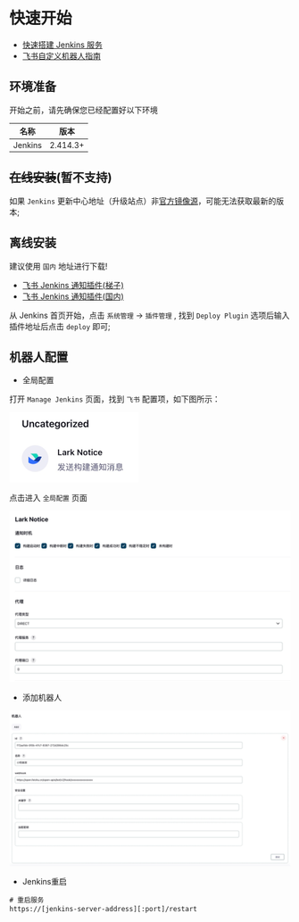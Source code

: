 # 快速开始

- [快速搭建 Jenkins 服务](https://blog.csdn.net/qq_38765404/article/details/123497710/)
- [飞书自定义机器人指南](https://open.feishu.cn/document/ukTMukTMukTM/ucTM5YjL3ETO24yNxkjN)


## 环境准备

开始之前，请先确保您已经配置好以下环境

| 名称         | 版本       |
|------------|----------|
| Jenkins    | 2.414.3+ |

## ~~在线安装~~(暂不支持)
如果 `Jenkins` 更新中心地址（升级站点）非[官方镜像源](https://updates.jenkins.io/update-center.json)，可能无法获取最新的版本;

## 离线安装

建议使用 `国内` 地址进行下载!

- [飞书 Jenkins 通知插件(梯子)](https://github.com/721806280/feishu-notification-plugin/releases/download/v1.2.0/feishu-notifications.hpi)
- [飞书 Jenkins 通知插件(国内)](https://gitee.com/xm721806280/feishu-notification-plugin/releases/download/v1.2.0/feishu-notifications.hpi)

从 Jenkins 首页开始，点击 `系统管理` -> `插件管理` , 找到 `Deploy Plugin` 选项后输入插件地址后点击 `deploy` 即可;


## 机器人配置

- 全局配置

打开 `Manage Jenkins` 页面，找到 `飞书` 配置项，如下图所示：

![](./img/faq-manage.png)

点击进入 `全局配置` 页面

![](./img/faq-notification-timing.png)


- 添加机器人

![](./img/faq-signature.png)

- Jenkins重启
```shell
# 重启服务
https://[jenkins-server-address][:port]/restart
```
